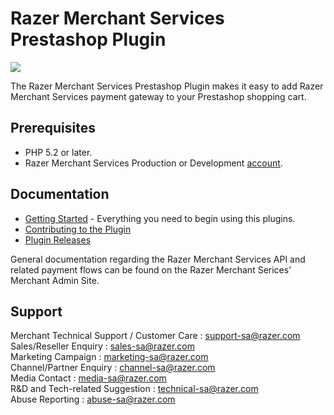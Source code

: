 Razer Merchant Services Prestashop Plugin
=====================
<img src="https://user-images.githubusercontent.com/38641542/74149750-75bc0e80-4c43-11ea-9c65-b06ccb5e18d2.jpg">

The Razer Merchant Services Prestashop Plugin makes it easy to add Razer Merchant Services payment gateway to your Prestashop shopping cart.

Prerequisites
-------------

* PHP 5.2 or later.
* Razer Merchant Services Production or Development [account](https://merchant.razer.com/v3/enrol-with-us/).

Documentation
-------------

* [Getting Started](https://github.com/RazerMS/Prestashop_Plugin/wiki#getting-started) - Everything you need to begin using this plugins.
* [Contributing to the Plugin](https://github.com/RazerMS/Prestashop_Plugin/wiki/Contributing-to-the-Plugin)
* [Plugin Releases](https://github.com/RazerMS/Prestashop_Plugin/releases)

General documentation regarding the Razer Merchant Services API and related payment flows can be found on the Razer Merchant Serices' Merchant Admin Site.

Support
-------

Merchant Technical Support / Customer Care : support-sa@razer.com <br>
Sales/Reseller Enquiry : sales-sa@razer.com <br>
Marketing Campaign : marketing-sa@razer.com <br>
Channel/Partner Enquiry : channel-sa@razer.com <br>
Media Contact : media-sa@razer.com <br>
R&D and Tech-related Suggestion : technical-sa@razer.com <br>
Abuse Reporting : abuse-sa@razer.com
